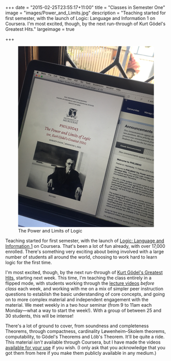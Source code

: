 +++
date = "2015-02-25T23:55:17+11:00"
title = "Classes in Semester One"
image = "images/Power_and_Limits.jpg"
description = "Teaching started for first semester, with the launch of Logic: Language and Information 1 on Coursera. I'm most excited, though, by the next run-through of Kurt G&ouml;del's Greatest Hits."
largeimage = true

+++

<figure>
	<a href="http://consequently.org/class/2015/PHIL30043/"><img src="/images/Power_and_Limits.jpg" alt="The Power and Limits of Logic" ></a>
	<figcaption>The Power and Limits of Logic</figcaption>
</figure>

Teaching started for first semester, with the launch of [Logic: Language and Information 1](/class/2015/logic1_coursera/) on Coursera. That's been a lot of fun already, with over 17,000 enrolled. There's something very exciting about being involved with a large number of students all around the world, choosing to work hard to learn logic for the first time. 

<!--more-->

I'm most excited, though, by the next run-through of [Kurt G&ouml;del's Greatest Hits](/class/2015/PHIL30043), starting next week. This time, I'm teaching the class entirely in a flipped mode, with students working through the [lecture videos](/2015/PHIL30043) *before class* each week, and working with me on a mix of simpler peer instruction questions to establish the basic understanding of core concepts,  and going on to more complex material and independent engagement with the material. We meet weekly in a two hour seminar (from 9 to 11am each Monday&mdash;what a way to start the week!). With a group of between 25 and 30 students, this will be intense! 

There's a lot of ground to cover, from soundness and completeness Theorems, through compactness, cardinality L&oslash;wenheim&ndash;Skolem theorems, computability, to G&ouml;del's Theorems and L&ouml;b's Theorem. It'll be quite a ride. This material *isn't* available through Coursera, but I have made the videos [available for your use](http://localhost:1313/class/2015/PHIL30043) if you wish. (I only ask that you acknowledge that you got them from here if you make them publicly available in any medium.)

